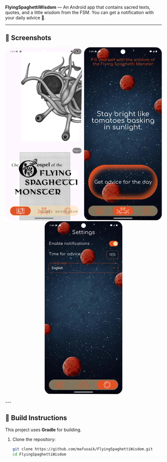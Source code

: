 **FlyingSpaghettiWisdom** — An Android app that contains sacred texts, quotes, and a little wisdom from the FSM. You can get a notification with your daily advice 🙂.

---

## 📸 Screenshots

<p align="center">
  <img src="images/screenshot_book.png" alt="Book Screen" width="250">
  <img src="images/screenshot_advice.png" alt="Advices Screen" width="250">
  <img src="images/screenshot_settings.png" alt="Settings Screen" width="250">
</p>
---

## 🔧 Build Instructions

This project uses **Gradle** for building.

1. Clone the repository:
   ```bash
   git clone https://github.com/mafusaik/FlyingSpaghettiWisdom.git
   cd FlyingSpaghettiWisdom
